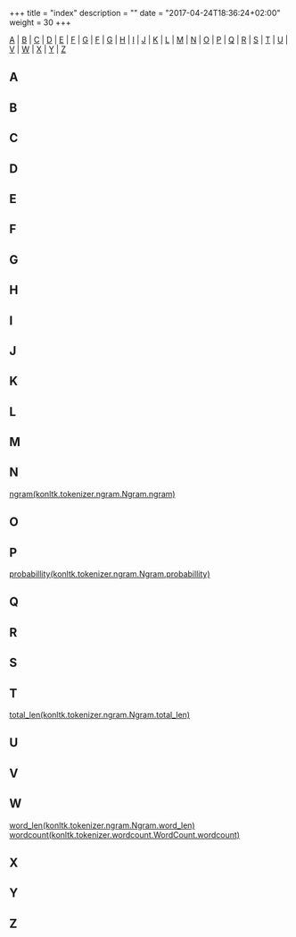 +++
title = "index"
description = ""
date = "2017-04-24T18:36:24+02:00"
weight = 30
+++

[A](/index/#a) | [B](/index/#b) | [C](/index/#c) | [D](/index/#d) | [E](/index/#e) | [F](/index/f#) | [G](/index/#g) | [F](/index/#f) | [G](/index/#g) | [H](/index/#h) | [I](/index/#i) | [J](/index/#j) | [K](/index/#k) | [L](/index/#l) | [M](/index/#m) | [N](/index/#n) | [O](/index/#o) | [P](/index/#p) | [Q](/index/#q) | [R](/index/#r) | [S](/index/#s) | [T](/index/#t) | [U](/index/#u) | [V](/index/#v) | [W](/index/#w) | [X](/index/#x) | [Y](/index/#y) | [Z](/index/#z)  
  
  

## A<a id="a"></a>
## B<a id="b"></a>
## C<a id="c"></a>
## D<a id="d"></a>
## E<a id="e"></a>
## F<a id="f"></a>
## G<a id="g"></a>
## H<a id="h"></a>
## I<a id="i"></a>
## J<a id="j"></a>
## K<a id="k"></a>
## L<a id="l"></a>
## M<a id="m"></a>
## N<a id="n"></a>
[ngram(konltk.tokenizer.ngram.Ngram.ngram)](/modules/konltk/t/tokenzier/#konltk.tokenizer.ngram.Ngram.ngram)
## O<a id="o"></a>
## P<a id="p"></a>
[probabillity(konltk.tokenizer.ngram.Ngram.probabillity)](/modules/konltk/t/tokenzier/#konltk.tokenizer.ngram.Ngram.probabillity)
## Q<a id="q"></a>
## R<a id="r"></a>
## S<a id="s"></a>
## T<a id="t"></a>
[total_len(konltk.tokenizer.ngram.Ngram.total_len)](/modules/konltk/t/tokenzier/#konltk.tokenizer.ngram.Ngram.total_len)
## U<a id="u"></a>
## V<a id="v"></a>
## W<a id="w"></a>
[word_len(konltk.tokenizer.ngram.Ngram.word_len)](/modules/konltk/t/tokenzier/#konltk.tokenizer.ngram.Ngram.word_len)  
[wordcount(konltk.tokenizer.wordcount.WordCount.wordcount)](/modules/konltk/t/tokenzier/#konltk.tokenizer.wordcount.WordCount.wordcount)
## X<a id="x"></a>
## Y<a id="y"></a>
## Z<a id=""></a>



